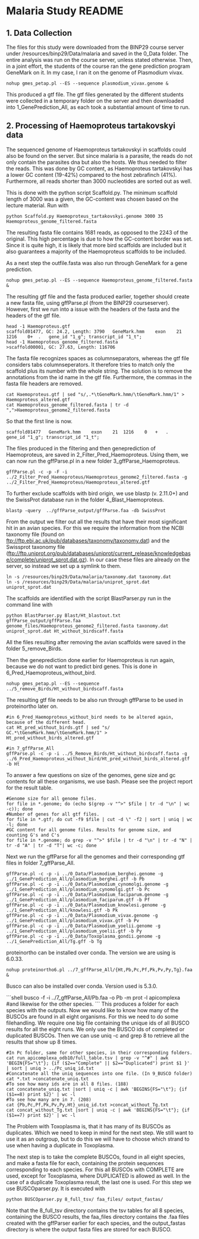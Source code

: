 # Malaria Study README
## 1. Data Collection
<p>The files for this study were downloaded from the BINP29 course server under /resources/binp29/Data/malaria and saved in the 0_Data folder. The entire analysis was run on the course server, unless stated otherwise.
Then, in a joint effort, the students of the course ran the gene prediction program GeneMark on it. 
In my case, I ran it on the genome of Plasmodium vivax.<p>

```shell
nohup gmes_petap.pl --ES --sequence plasmodium_vivax.genome &
```

<p>This produced a gtf file. The gtf files generated by the different students were collected in a temporary folder on the server and then downloaded into 1_GenePrediction_All, as each took a substantial amount of time to run.<p>

## 2. Processing of Haemoproteus tartakovskyi data
<p>The sequenced genome of Haemoproteus tartakovskyi in scaffolds could also be found on the server. But since malaria is a parasite, the reads do not only contain the parasites dna but also the hosts. We thus needed to filter the reads. This was done by GC content, as Haemoproteus tartakovskyi has a lower GC content (19-42%) compared to the host zebrafinch (41%). Furthermore, all reads shorter than 3000 nucleotides are sorted out as well.<p>

<p> This is done with the python script Scaffold.py.
The minimum scaffold length of 3000 was a given, the GC-content was chosen based on the lecture material. Run with<p>
  
```shell
python Scaffold.py Haemoproteus_tartakovskyi.genome 3000 35 Haemoproteus_genome_filtered.fasta
```
  
<p>The resulting fasta file contains 1681 reads, as opposed to the 2243 of the original. This high percentage is due to how the GC-content border was set. Since it is quite high, it is likely that more bird scaffolds are included but it also guarantees a majority of the Haemoproteus scaffolds to be included.<p>

<p> As a next step the outfile.fasta was also run through GeneMark for a gene prediction.<p>
  
 ```shell
 nohup gmes_petap.pl --ES --sequence Haemoproteus_genome_filtered.fasta & 
 ``` 
  
The resulting gtf file and the fasta produced earlier, together should create a new fasta file, using gffParse.pl (from the BINP29 courseserver). However, first we run into a issue with the headers of the fasta and the headers of the gtf file.                              
```shell
head -1 Haemoproteus.gtf
scaffold01477, GC: 24.2, Length: 3790	GeneMark.hmm	exon	21	1216	0+	.	gene_id "1_g"; transcript_id "1_t";
head -1 Haemoproteus_genome_filtered.fasta
>scaffold00001, GC: 27.63, Length: 116706
```
  
The fasta file recognizes spaces as columnseparators, whereas the gtf file considers tabs columnseperators. It therefore tries to match only the scaffold plus its number with the whole string. The solution is to remove the annotations from the id name in the gtf file. Furthermore, the commas in the fasta file headers are removed.
  
```shell
cat Haemoproteus.gtf | sed "s/,.*\tGeneMark.hmm/\tGeneMark.hmm/1" > Haemoproteus_altered.gtf
cat Haemoproteus_genome_filtered.fasta | tr -d ",">Haemoproteus_genome2_filtered.fasta
```
  
 So that the first line is now.
  
```shell
scaffold01477	GeneMark.hmm	exon	21	1216	0	+	.	gene_id "1_g"; transcript_id "1_t";
```
  
The files produced in the filtering and then geneprediction of Haemoproteus, are saved in 2_Filter_Pred_Haemoproteus. Using them, we can now run the gffParse.pl in a new folder 3_gffParse_Haemoproteus.

```shell
gffParse.pl -c -p -F -i ../2_Filter_Pred_Haemoproteus/Haemoproteus_genome2_filtered.fasta -g ../2_Filter_Pred_Haemoproteus/Haemoproteus_altered.gtf 
```
  
To further exclude scaffolds with bird origin, we use blastp (v. 2.11.0+) and the SwissProt database run in the folder 4_Blast_Haemoproteus.

```shell
blastp -query  ../gffParse_output/gffParse.faa -db SwissProt
```
 
From the output we filter out all the results that have their most significant hit in an avian species. For this we require the information from the NCBI taxonomy file (found on ftp://ftp.ebi.ac.uk/pub/databases/taxonomy/taxonomy.dat) and the Swissprot taxonomy file (ftp://ftp.uniprot.org/pub/databases/uniprot/current_release/knowledgebase/complete/uniprot_sprot.dat.gz). In our case these files are already on the server, so instead we set up a symlink to them.

```shell
ln -s /resources/binp29/Data/malaria/taxonomy.dat taxonomy.dat
ln -s /resources/binp29/Data/malaria/uniprot_sprot.dat uniprot_sprot.dat
```
  
<p> The scaffolds are identified with the script BlastParser.py run in the command line with <p>
  
```shell
python BlastParser.py Blast/Ht_blastout.txt gffParse_output/gffParse.faa genome_files/Haemoproteus_genome2_filtered.fasta taxonomy.dat uniprot_sprot.dat Ht_without_birdscaff.fasta
```
<p>All the files resulting after removing the avian scaffolds were saved in the folder 5_remove_Birds.<p>
<p>Then the geneprediction done earlier for Haemoproteus is run again, because we do not want to predict bird genes. This is done in 6_Pred_Haemoproteus_without_bird.
  
```shell
nohup gmes_petap.pl --ES --sequence ../5_remove_Birds/Ht_without_birdscaff.fasta 
```
<p> The resulting gtf file needs to be also run through gffParse to be used in proteinortho later on.<p>

```shell
#in 6_Pred_Haemoproteus_without_bird needs to be altered again, because of the different head.
cat Ht_pred_without_birds.gtf | sed "s/ GC.*\tGeneMark.hmm/\tGeneMark.hmm/1" > Ht_pred_without_birds_altered.gtf

#in 7_gffParse_All
gffParse.pl -c -p -i ../5_Remove_Birds/Ht_without_birdscaff.fasta -g ../6_Pred_Haemoproteus_without_bird/Ht_pred_without_birds_altered.gtf -b Ht
```
  
<p>To answer a few questions on size of the genomes, gene size and gc contents for all these organisms, we use bash. Please see the project report for the result table. <p>

```shell
#Genome size for all genome files.
for file in *.genome; do (echo $(grep -v "^>" $file | tr -d "\n" | wc -c)); done
#Number of genes for all gtf files.
for file in *.gtf; do cut -f9 $file | cut -d \" -f2 | sort | uniq | wc -l; done
#GC content for all genome files. Results for genome size, and counting G's and C's
for file in *.genome; do grep -v "^>" $file | tr -d "\n" | tr -d "N" | tr -d "A" | tr -d "T"| wc -c; done 
```
  
<p>Next we run the gffParse for all the genomes and their corresponding gtf files in folder 7_gffParse_All.<p>
  
```shell
gffParse.pl -c -p -i ../0_Data/Plasmodium_berghei.genome -g ../1_GenePrediction_All/plasmodium_berghei.gtf -b Pb
gffParse.pl -c -p -i ../0_Data/Plasmodium_cynomolgi.genome -g ../1_GenePrediction_All/plasmodium_cynomolgi.gtf -b Pc
gffParse.pl -c -p -i ../0_Data/Plasmodium_faciparum.genome -g ../1_GenePrediction_All/plasmodium_faciparum.gtf -b Pf
gffParse.pl -c -p -i ../0_Data/Plasmodium_knowlesi.genome -g ../1_GenePrediction_All/knowlesi.gtf -b Pk
gffParse.pl -c -p -i ../0_Data/Plasmodium_vivax.genome -g ../1_GenePrediction_All/plasmodium_vivax.gtf -b Pv
gffParse.pl -c -p -i ../0_Data/Plasmodium_yoelii.genome -g ../1_GenePrediction_All/plasmodium_yoelii.gtf -b Py
gffParse.pl -c -p -i ../0_Data/Toxoplasma_gondii.genome -g ../1_GenePrediction_All/Tg.gff -b Tg
```
<p> proteinortho can be installed over conda. The version we are using is 6.0.33. <p>

```shell
nohup proteinortho6.pl ../7_gffParse_All/{Ht,Pb,Pc,Pf,Pk,Pv,Py,Tg}.faa &
```

<p> Busco can also be installed over conda. Version used is 5.3.0. <p>
```shell
busco -f -i ../7_gffParse_All/Pb.faa -o Pb -m prot -l apicomplexa
#and likewise for the other species.
```
This produces a folder for each species with the outputs. Now we would like to know how many of the BUSCOs are found in all eight organisms. For this we need to do some filehandling. We require one big file containing the unique ids of all BUSCO results for all the eight runs. We only use the BUSCO ids of completed or duplicated BUSCOs. Then we can use uniq -c and grep 8 to retrieve all the results that show up 8 times. 

```shell
#In Pc folder, same for other species, in their corresponding folders. 
cat run_apicomplexa_odb10/full_table.tsv | grep -v "^#" | awk 'BEGIN{FS="\t"}; {if ($2=="Complete" || $2=="Duplicated") print $1 }' | sort | uniq > ../Pc_uniq_id.txt
#Concatenate all the uniq sequences into one file. (In 9_BUSCO folder)
cat *.txt >concatenate_uniq.txt
#To see how many ids are in all 8 files. (188)
cat concatenate_uniq.txt |sort | uniq -c | awk 'BEGINS{FS="\t"}; {if ($1==8) print $2}' | wc -l
#To see how many are in 7. (208)
cat {Pb,Pc,Pf,Pk,Pv,Py,Ht}_uniq_id.txt >concat_without_Tg.txt
cat concat_without_Tg.txt |sort | uniq -c | awk 'BEGINS{FS="\t"}; {if ($1==7) print $2}' | wc -l
```
<p>The Problem with Toxoplasma is, that it has many of its BUSCOs as duplicates. Which we need to keep in mind for the next step. We still want to use it as an outgroup, but to do this we will have to choose which strand to use when having a duplicate in Toxoplasma. <p>

<p> The next step is to take the complete BUSCOs, found in all eight species, and make a fasta file for each, containing the protein sequences corresponding to each species. For this all BUSCOs with COMPLETE are used, except for Toxoplasma, where DUPLICATED is allowed as well. In the case of a duplicate Toxoplasma result, the last one is used. For this step we use BUSCOparser.py. It is executed with <p>
  
```shell
python BUSCOparser.py 8_full_tsv/ faa_files/ output_fastas/
```
<p>Note that the 8_full_tsv directory contains the tsv tables for all 8 species, containing the BUSCO results, the faa_files directory contains the .faa files created with the gffParser earlier for each species, and the output_fastas directory is where   
the output fasta files are stored for each BUSCO. <p>

  

